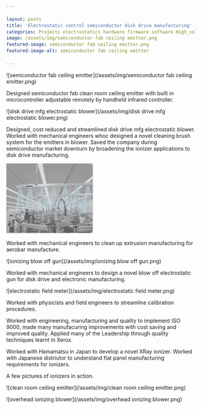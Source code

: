 ```yaml
---

layout: posts
title: 'Electrostatic control semiconductor disk drive manufacturing'
categories: Projects electrostatics hardware firmware software High_voltage analog
image: /assets/img/semiconductor fab ceiling emitter.png
featured-image: semiconductor fab ceiling emitter.png
featured-image-alt: semiconductor fab ceiling emitter

---
```

![semiconductor fab ceiling emitter](/assets/img/semiconductor fab ceiling emitter.png)

Designed semiconductor fab clean room ceiling emitter with built in microcontroller adjustable remotely by handheld infrared controller.

![disk drive mfg electrostatic blower](/assets/img/disk drive mfg electrostatic blower.png)

Designed, cost reduced and streamlined disk drive mfg electrostatic blower. Worked with mechanical engineers whoc designed a novel cleaning brush system for the emitters in blower. Saved the company during semiconductor market downturn by broadening the ionizer applications to disk drive manufacturing.

![aerobar](/assets/img/aerobar.png)

Worked with mechanical engineers to clean up extrusion manufacturing for aerobar manufacture. 

![ionizing blow off gun](/assets/img/ionizing blow off gun.png)

Worked with mechanical engineers to design a novel blow off electrostatic gun for disk drive and electronic manufacturing.

![electrostatic field meter](/assets/img/electrostatic field meter.png)

Worked with physicists and field engineers to streamline calibration procedures.


Worked with engineering, manufacturing and quality to implement ISO 9000, made many manufacuring improvements with cost saving and improved quality. Applied many of the Leadership through quality techniques learnt in Xerox.

Worked with Hamamatsu in Japan to develop a novel XRay ionizer. Worked with Japanese distriutor to understand flat panel manufacturing requirements for ionizers.



A few pictures of ionizers in action.

![clean room ceiling emitter](/assets/img/clean room ceiling emitter.png)

![overhead ionizing blower](/assets/img/overhead ionizing blower.png)





